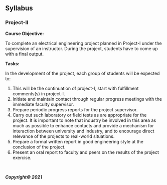 ## Syllabus

### Project-II

**Course Objective:**

To complete an electrical engineering project planned in Project-I under the supervision of an instructor. During the project, students have to come up with a final output.

**Tasks:**

In the development of the project, each group of students will be expected to:

1. This will be the continuation of project-I, start with fulfillment comments(s) in project-I.
2. Initiate and maintain contact through regular progress meetings with the immediate faculty supervisor.
3. Prepare periodic progress reports for the project supervisor.
4. Carry out such laboratory or field tests as are appropriate for the project. It is important to note that industry be involved in this area as much as possible to enhance contacts and provide a mechanism for interaction between university and industry, and to encourage direct relevance of the projects to real-world situations.
5. Prepare a formal written report in good engineering style at the conclusion of the project.
6. Present an oral report to faculty and peers on the results of the project exercise.

<br>

***Copyright&copy; 2021*** 
